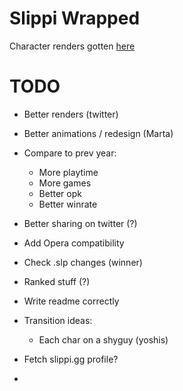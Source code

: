 # Slippi Wrapped

Character renders gotten [here](https://www.reddit.com/r/smashbros/comments/4khef3/melee_full_classic_mode_poses_good_for_streams/)




# TODO
- Better renders (twitter)
- Better animations / redesign (Marta)
- Compare to prev year:
  - More playtime
  - More games
  - Better opk
  - Better winrate
- Better sharing on twitter (?)
- Add Opera compatibility
- Check .slp changes (winner)
- Ranked stuff (?)
- Write readme correctly
- Transition ideas:
  - Each char on a shyguy (yoshis)
- Fetch slippi.gg profile?

- 
